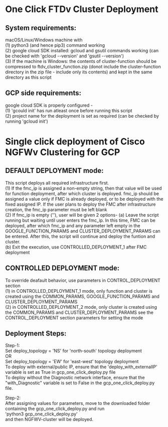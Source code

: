 # One Click FTDv Cluster Deployment

## System requirements: 
macOS/Linux/Windows machine with <br>
(1) python3 (and hence pip3) command working <br>
(2) google cloud SDK installed: gcloud and gsutil commands working
    (can be checked with 'gcloud --version' and 'gsutil --version') <br>
(3) If the machine is Windows: the contents of cluster-function should
      be compressed to ftdv_cluster_function.zip (donot include the
    cluster-function directory in the zip file - include only its contents)
    and kept in the same directory as this script <br>

## GCP side requirements: 
google cloud SDK is properly configured - <br>
(1) 'gcould init' has run atleast once before running this script <br>
(2) project name for the deployment is set as required (can be checked
    by running 'gcloud init')  <br>

# Single click deployment of Cisco NGFWv Clustering for GCP

## DEFAULT DEPLOYMENT mode:

This script deploys all required infrastructure first.<br>
(1) If the fmc_ip is assigned a non-empty string, then that value will be
    used for function deployment, after which cluster is deployed.
  fmc_ip should be assigned a value only if FMC is already deployed, or to be
  deployed with the fixed assigned IP.
  If the user plans to deploy the FMC after infrastructure creation, the
  fmc_ip parameter must be left blank <br>
(2) If fmc_ip is empty (''), user will be given 2 options-
    (a) Leave the script running but waiting until user enters the fmc_ip. In
      this time, FMC can be deployed, after which fmc_ip and any parameter
    left empty in the GOOGLE_FUNCTION_PARAMS and CLUSTER_DEPLOYMENT_PARAMS
    can be entered.
      After this, the script will continue and deploy the funtion and cluster.<br>
  (b) Exit the execution, use CONTROLLED_DEPLOYMENT_1 after FMC deployment <br>

## CONTROLLED DEPLOYMENT mode:

To override deafault behavior, use parameters in CONTROL_DEPLOYMENT section <br>
(1) in CONTROLLED_DEPLOYMENT_1 mode, only function and cluster is created using the COMMON_PARAMS,
  GOOGLE_FUNCTION_PARAMS and CLUSTER_DEPLOYMENT_PARAMS <br>
(2) in CONTROLLED_DEPLOYMENT_2 mode, only cluster is created using the
  COMMON_PARAMS and CLUSTER_DEPLOYMENT_PARAMS
  see the CONTROL_DEPLOYMENT section parameters for setting the mode
<br>
## Deployment Steps:
Step-1: <br>
Set deploy_topology = 'NS' for 'north-south' topology deployment <br>
OR <br> 
Set deploy_topology = 'EW' for 'east-west' topology deployment <br>
To deploy with external/public IP, ensure that the 'deploy_with_externalIP' variable is set as True in gcp_one_click_deploy.py file <br>
To deploy without the Diagnostic network interface, ensure that the "with_Diagnostic" variable is set to False in the gcp_one_click_deploy.py file. <br>

Step-2: <br>
After assigning values for parameters, move to the downloaded folder containing the gcp_one_click_deploy.py and run <br>
'python3 gcp_one_click_deploy.py'
<br>
and then NGFWV-cluster will be deployed.


